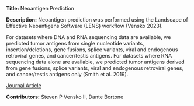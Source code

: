 **Title:** Neoantigen Prediction

**Description:**
Neoantigen prediction was performed using the Landscape of Effective Neoantigens Software (LENS) workflow (Vensko 2023).

For datasets where DNA and RNA sequencing data are available, we predicted tumor antigens from single nucleotide variants, insertion/deletions, gene fusions, splice variants, viral and endogenous retroviral genes, and cancer/testis antigens. For datasets where RNA sequencing data alone are available, we predicted tumor antigens derived from gene fusions, splice variants, viral and endogenous retroviral genes, and cancer/testis antigens only (Smith et al. 2019).

[Journal Article](https://academic.oup.com/bioinformatics/article/39/6/btad322/7162685)

**Contributors:** Steven P Vensko II, Dante Bortone

